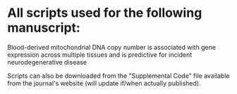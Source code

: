 # All scripts used for the following manuscript:
Blood-derived mitochondrial DNA copy number is associated with gene expression across multiple tissues and is predictive for incident neurodegenerative disease 

Scripts can also be downloaded from the "Supplemental Code" file available from the journal's website (will update if/when actually published).
